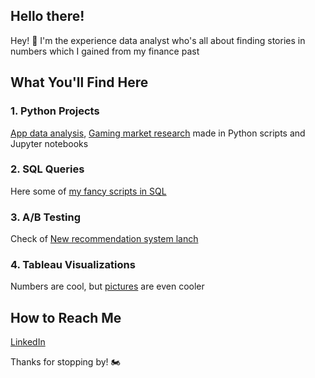 ## Hello there!

Hey! 👋 I'm the experience data analyst who's all about finding stories in numbers which I gained from my finance past

## What You'll Find Here

### 1. Python Projects
[App data analysis](https://github.com/dmitry-chuprak/Portfolio/blob/main/Analysis_of_App_eBash.ipynb), 
[Gaming market research](https://github.com/dmitry-chuprak/Portfolio/blob/main/Gaming_market_analysis.ipynb) made in Python scripts and Jupyter notebooks


### 2. SQL Queries
Here some of [my fancy scripts in SQL](https://github.com/dmitry-chuprak/SQL/blob/main/stackoverflow_requests.sql)


### 3. A/B Testing
Check of [New recommendation system lanch](https://github.com/dmitry-chuprak/Portfolio/blob/main/AB_test_project.ipynb)


### 4. Tableau Visualizations
Numbers are cool, but [pictures](https://public.tableau.com/app/profile/dmitrii.chuprak2444/vizzes) are even cooler


## How to Reach Me

[LinkedIn](https://www.linkedin.com/in/chuprak/)

Thanks for stopping by! 🏍️
